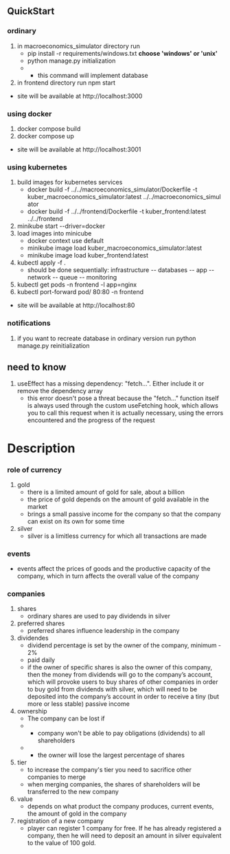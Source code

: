 
## QuickStart
### ordinary
1) in macroeconomics_simulator directory run 
    - pip install -r requirements/windows.txt  **choose 'windows' or 'unix'**
    - python manage.py initialization
    - - this command will implement database
2) in frontend directory run npm start
- site will be available at http://localhost:3000

### using docker
1) docker compose build
2) docker compose up
- site will be available at http://localhost:3001

### using kubernetes
1) build images for kubernetes services
   - docker build -f ../../macroeconomics_simulator/Dockerfile -t kuber_macroeconomics_simulator:latest ../../macroeconomics_simul
ator
   - docker build -f ../../frontend/Dockerfile -t kuber_frontend:latest ../../frontend
2) minikube start --driver=docker
3) load images into minicube
   - docker context use default
   - minikube image load kuber_macroeconomics_simulator:latest
   - minikube image load kuber_frontend:latest
4) kubectl apply -f .
   - should be done sequentially: infrastructure -- databases 
   -- app -- network -- queue -- monitoring
5) kubectl get pods -n frontend -l app=nginx
6) kubectl port-forward pod/<pod-name> 80:80 -n frontend
- site will be available at http://localhost:80

### notifications
1) if you want to recreate database in ordinary version run python manage.py reinitialization


## need to know
1) useEffect has a missing dependency: "fetch...". Either include it or remove the dependency array
   - this error doesn't pose a threat because the "fetch..." function itself is always used
     through the custom useFetching hook, which allows you to call this request when it is 
     actually necessary, using the errors encountered and the progress of the request

# Description

### role of currency
1) gold
   - there is a limited amount of gold for sale, about a billion
   - the price of gold depends on the amount of gold available in the market
   - brings a small passive income for the company so that the company can exist on its own for some time
2) silver
   - silver is a limitless currency for which all transactions are made

### events
- events affect the prices of goods and the productive capacity of the company,
which in turn affects the overall value of the company

### companies
1) shares
   - ordinary shares are used to pay dividends in silver
2) preferred shares
   - preferred shares influence leadership in the company
3) dividendes
   - dividend percentage is set by the owner of the company, minimum - 2%
   - paid daily
   - if the owner of specific shares is also the owner of this company, then the money from dividends will go to
   the company’s account, which will provoke users to buy shares of other companies in order to buy gold from
   dividends with silver, which will need to be deposited into the company’s account in order to receive
   a tiny (but more or less stable) passive income
4) ownership
   - The company can be lost if
   - - company won't be able to pay obligations (dividends) to all shareholders
   - - the owner will lose the largest percentage of shares
5) tier
   - to increase the company's tier you need to sacrifice other companies to merge
   - when merging companies, the shares of shareholders will be transferred to the new company
6) value
   - depends on what product the company produces, current events, the amount of gold in the company
7) registration of a new company
   - player can register 1 company for free. If he has already registered a company,
then he will need to deposit an amount in silver equivalent to the value of 100 gold.
